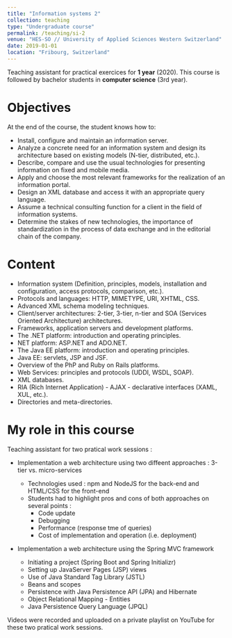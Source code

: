 ```yaml
---
title: "Information systems 2"
collection: teaching
type: "Undergraduate course"
permalink: /teaching/si-2
venue: "HES-SO // University of Applied Sciences Western Switzerland"
date: 2019-01-01
location: "Fribourg, Switzerland"
---
```


Teaching assistant for practical exercices for <strong>1 year</strong> (2020).
This course is followed by bachelor students in <strong>computer science</strong> (3rd year).


Objectives
======


At the end of the course, the student knows how to:

* Install, configure and maintain an information server.
* Analyze a concrete need for an information system and design its architecture based on existing models (N-tier, distributed, etc.).
* Describe, compare and use the usual technologies for presenting information on fixed and mobile media.
* Apply and choose the most relevant frameworks for the realization of an information portal.
* Design an XML database and access it with an appropriate query language.
* Assume a technical consulting function for a client in the field of information systems.
* Determine the stakes of new technologies, the importance of standardization in the process of data exchange and in the editorial chain of the company.

Content
======

* Information system (Definition, principles, models, installation and configuration, access protocols, comparison, etc.).
* Protocols and languages: HTTP, MIMETYPE, URI, XHTML, CSS.
* Advanced XML schema modeling techniques.
* Client/server architectures: 2-tier, 3-tier, n-tier and SOA (Services Oriented Architecture) architectures.
* Frameworks, application servers and development platforms.
* The .NET platform: introduction and operating principles.
* NET platform: ASP.NET and ADO.NET.
* The Java EE platform: introduction and operating principles.
* Java EE: servlets, JSP and JSF.
* Overview of the PhP and Ruby on Rails platforms.
* Web Services: principles and protocols (UDDI, WSDL, SOAP).
* XML databases.
* RIA (Rich Internet Application) - AJAX - declarative interfaces (XAML, XUL, etc.).
* Directories and meta-directories.

My role in this course
======

Teaching assistant for two pratical work sessions :

* Implementation a web architecture using two diffeent approaches : 3-tier vs. micro-services
	* Technologies used : npm and NodeJS for the back-end and HTML/CSS for the front-end
	* Students had to highlight pros and cons of both approaches on several points :
		* Code update
		* Debugging
		* Performance (response tme of queries)
		* Cost of implementation and operation (i.e. deployment)

* Implementation a web architecture using the Spring MVC framework
	* Initiating a project (Spring Boot and Spring Initializr)
	* Setting up JavaServer Pages (JSP) views
	* Use of Java Standard Tag Library (JSTL)
	* Beans and scopes
	* Persistence with Java Persistence API (JPA) and Hibernate
	* Object Relational Mapping - Entities
	* Java Persistence Query Language (JPQL)

Videos were recorded and uploaded on a private playlist on YouTube for these two pratical work sessions.